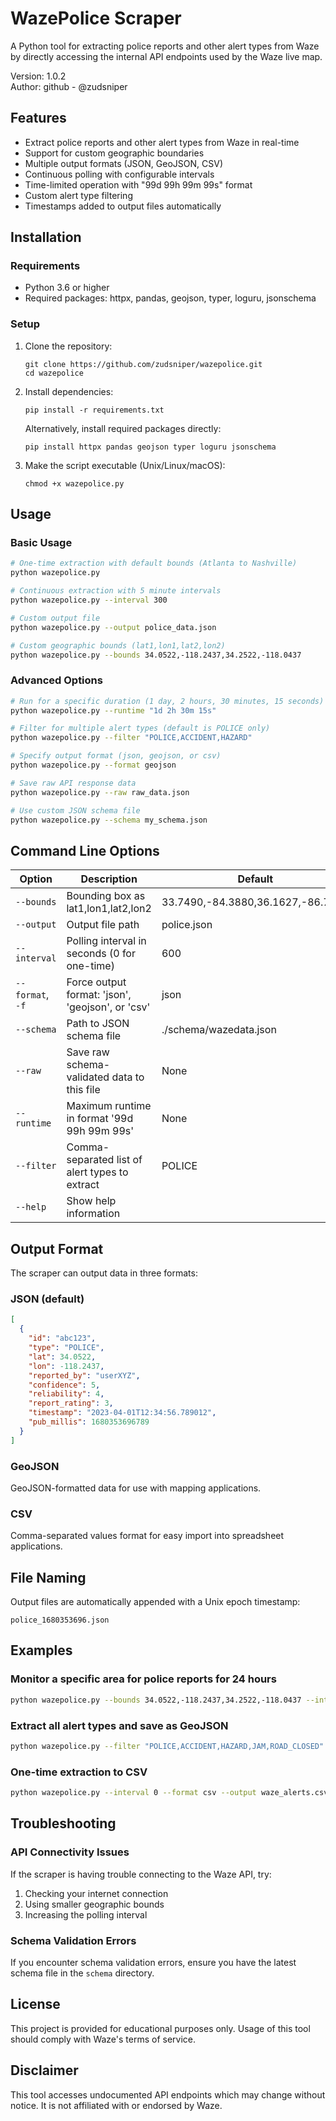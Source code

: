 # WazePolice Scraper

A Python tool for extracting police reports and other alert types from Waze by directly accessing the internal API endpoints used by the Waze live map.

Version: 1.0.2  
Author: github - @zudsniper

## Features

- Extract police reports and other alert types from Waze in real-time
- Support for custom geographic boundaries
- Multiple output formats (JSON, GeoJSON, CSV)
- Continuous polling with configurable intervals
- Time-limited operation with "99d 99h 99m 99s" format
- Custom alert type filtering
- Timestamps added to output files automatically

## Installation

### Requirements

- Python 3.6 or higher
- Required packages: httpx, pandas, geojson, typer, loguru, jsonschema

### Setup

1. Clone the repository:
   ```
   git clone https://github.com/zudsniper/wazepolice.git
   cd wazepolice
   ```

2. Install dependencies:
   ```
   pip install -r requirements.txt
   ```

   Alternatively, install required packages directly:
   ```
   pip install httpx pandas geojson typer loguru jsonschema
   ```

3. Make the script executable (Unix/Linux/macOS):
   ```
   chmod +x wazepolice.py
   ```

## Usage

### Basic Usage

```bash
# One-time extraction with default bounds (Atlanta to Nashville)
python wazepolice.py

# Continuous extraction with 5 minute intervals
python wazepolice.py --interval 300

# Custom output file
python wazepolice.py --output police_data.json

# Custom geographic bounds (lat1,lon1,lat2,lon2)
python wazepolice.py --bounds 34.0522,-118.2437,34.2522,-118.0437
```

### Advanced Options

```bash
# Run for a specific duration (1 day, 2 hours, 30 minutes, 15 seconds)
python wazepolice.py --runtime "1d 2h 30m 15s"

# Filter for multiple alert types (default is POLICE only)
python wazepolice.py --filter "POLICE,ACCIDENT,HAZARD"

# Specify output format (json, geojson, or csv)
python wazepolice.py --format geojson

# Save raw API response data
python wazepolice.py --raw raw_data.json

# Use custom JSON schema file
python wazepolice.py --schema my_schema.json
```

## Command Line Options

| Option | Description | Default |
|--------|-------------|---------|
| `--bounds` | Bounding box as lat1,lon1,lat2,lon2 | 33.7490,-84.3880,36.1627,-86.7816 |
| `--output` | Output file path | police.json |
| `--interval` | Polling interval in seconds (0 for one-time) | 600 |
| `--format`, `-f` | Force output format: 'json', 'geojson', or 'csv' | json |
| `--schema` | Path to JSON schema file | ./schema/wazedata.json |
| `--raw` | Save raw schema-validated data to this file | None |
| `--runtime` | Maximum runtime in format '99d 99h 99m 99s' | None |
| `--filter` | Comma-separated list of alert types to extract | POLICE |
| `--help` | Show help information | |

## Output Format

The scraper can output data in three formats:

### JSON (default)

```json
[
  {
    "id": "abc123",
    "type": "POLICE",
    "lat": 34.0522,
    "lon": -118.2437,
    "reported_by": "userXYZ",
    "confidence": 5,
    "reliability": 4,
    "report_rating": 3,
    "timestamp": "2023-04-01T12:34:56.789012",
    "pub_millis": 1680353696789
  }
]
```

### GeoJSON

GeoJSON-formatted data for use with mapping applications.

### CSV

Comma-separated values format for easy import into spreadsheet applications.

## File Naming

Output files are automatically appended with a Unix epoch timestamp:
```
police_1680353696.json
```

## Examples

### Monitor a specific area for police reports for 24 hours

```bash
python wazepolice.py --bounds 34.0522,-118.2437,34.2522,-118.0437 --interval 300 --runtime "24h"
```

### Extract all alert types and save as GeoJSON

```bash
python wazepolice.py --filter "POLICE,ACCIDENT,HAZARD,JAM,ROAD_CLOSED" --format geojson
```

### One-time extraction to CSV

```bash
python wazepolice.py --interval 0 --format csv --output waze_alerts.csv
```

## Troubleshooting

### API Connectivity Issues

If the scraper is having trouble connecting to the Waze API, try:

1. Checking your internet connection
2. Using smaller geographic bounds
3. Increasing the polling interval

### Schema Validation Errors

If you encounter schema validation errors, ensure you have the latest schema file in the `schema` directory.

## License

This project is provided for educational purposes only. Usage of this tool should comply with Waze's terms of service.

## Disclaimer

This tool accesses undocumented API endpoints which may change without notice. It is not affiliated with or endorsed by Waze.
